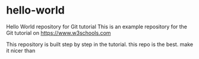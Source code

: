 # hello-world
Hello World repository for Git tutorial
This is an example repository for the Git tutorial on https://www.w3schools.com

This repository is built step by step in the tutorial.
this repo is the best.
make it nicer than 
